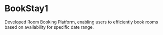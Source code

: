 # BookStay1
Developed Room Booking Platform, enabling users to efficiently book rooms based on availability for specific date range.
